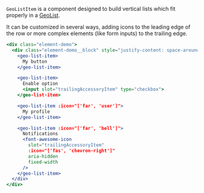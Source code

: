 `GeoListItem` is a component designed to build vertical lists which fit
properly in a [GeoList](./#/Elements/GeoList?id=geolist-1).

It can be customized in several ways, adding icons to the leading edge of the
row or more complex elements (like form inputs) to the trailing edge.

```jsx
<div class="element-demo">
  <div class="element-demo__block" style="justify-content: space-around;">
    <geo-list-item>
      My button
    </geo-list-item>

    <geo-list-item>
      Enable option
      <input slot="trailingAccessoryItem" type="checkbox">
    </geo-list-item>

    <geo-list-item :icon="['far', 'user']">
      My profile
    </geo-list-item>

    <geo-list-item :icon="['far', 'bell']">
      Notifications
      <font-awesome-icon
        slot="trailingAccessoryItem"
        :icon="['fas', 'chevron-right']"
        aria-hidden
        fixed-width
      />
    </geo-list-item>
  </div>
</div>
```
